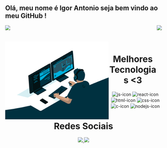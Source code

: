 ## Olá, meu nome é Igor Antonio seja bem vindo ao meu GitHub !
<div>
  
  <img  height="180em" src="https://github-readme-stats.vercel.app/api?username=IgorAntoniomk&show_icons=true&theme=great-gatsby&include_all_commits=true&count_private=true"/>
  <img align="right" height="180em" src="https://github-readme-stats.vercel.app/api/top-langs/?username=IgorAntoniomk&layout=compact&langs_count=16&theme=great-gatsby"/>
</div>
<br>

<div  align="center"> 
  <div style="display: inline_block"><br>
    <img align="left" height="250" alt="coding-time" src="code.gif">
    <h1 align="center">Melhores Tecnologias <3</h1>
    <img align="center" height="30" width="40" alt="js-icon"  src="https://cdn.jsdelivr.net/gh/devicons/devicon/icons/linux/linux-original.svg"">
    <img align="center" height="30" width="40" alt="react-icon" src="https://cdn.jsdelivr.net/gh/devicons/devicon/icons/docker/docker-original-wordmark.svg">
    <img align="center" height="30" width="40" alt="html-icon" src="https://cdn.jsdelivr.net/gh/devicons/devicon/icons/amazonwebservices/amazonwebservices-original-wordmark.svg">
    <img align="center" height="30" width="40" alt="css-icon" src="https://cdn.jsdelivr.net/gh/devicons/devicon/icons/ansible/ansible-original-wordmark.svg">
    <img align="center" height="30" width="40" alt="c-icon" src="https://cdn.jsdelivr.net/gh/devicons/devicon/icons/terraform/terraform-original-wordmark.svg">
    <img align="center" height="30" width="40" alt="nodejs-icon" 
            <img src="https://cdn.jsdelivr.net/gh/devicons/devicon/icons/windows8/windows8-original.svg" />
 
   </div>


<h1 align="center">Redes Sociais </h1>
    <a href = "mailto: igor_projetos@hotmail.com">
      <img width="150" src="https://img.shields.io/badge/Microsoft_Outlook-0078D4?style=for-the-badge&logo=microsoft-outlook&logoColor=white">
    </a>
    <a href = "https://www.linkedin.com/in/igor-antonio-/">
      <img width="100" src="https://img.shields.io/badge/LinkedIn-0077B5?style=for-the-badge&logo=linkedin&logoColor=white">
    </a>
    </div>
 
</div>


